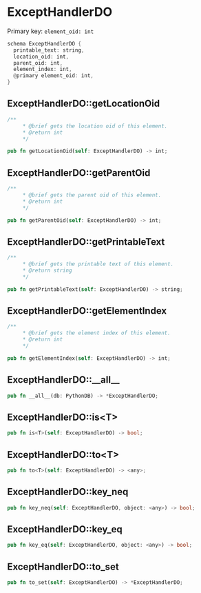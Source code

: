 # ExceptHandlerDO

Primary key: `element_oid: int`

```rust
schema ExceptHandlerDO {
  printable_text: string,
  location_oid: int,
  parent_oid: int,
  element_index: int,
  @primary element_oid: int,
}
```
## ExceptHandlerDO::getLocationOid

```rust
/**
     * @brief gets the location oid of this element.
     * @return int
     */
```
```rust
pub fn getLocationOid(self: ExceptHandlerDO) -> int;
```
## ExceptHandlerDO::getParentOid

```rust
/**
     * @brief gets the parent oid of this element.
     * @return int
     */
```
```rust
pub fn getParentOid(self: ExceptHandlerDO) -> int;
```
## ExceptHandlerDO::getPrintableText

```rust
/**
     * @brief gets the printable text of this element.
     * @return string
     */
```
```rust
pub fn getPrintableText(self: ExceptHandlerDO) -> string;
```
## ExceptHandlerDO::getElementIndex

```rust
/**
     * @brief gets the element index of this element.
     * @return int
     */
```
```rust
pub fn getElementIndex(self: ExceptHandlerDO) -> int;
```
## ExceptHandlerDO::\_\_all\_\_

```rust
pub fn __all__(db: PythonDB) -> *ExceptHandlerDO;
```
## ExceptHandlerDO::is\<T\>

```rust
pub fn is<T>(self: ExceptHandlerDO) -> bool;
```
## ExceptHandlerDO::to\<T\>

```rust
pub fn to<T>(self: ExceptHandlerDO) -> <any>;
```
## ExceptHandlerDO::key\_neq

```rust
pub fn key_neq(self: ExceptHandlerDO, object: <any>) -> bool;
```
## ExceptHandlerDO::key\_eq

```rust
pub fn key_eq(self: ExceptHandlerDO, object: <any>) -> bool;
```
## ExceptHandlerDO::to\_set

```rust
pub fn to_set(self: ExceptHandlerDO) -> *ExceptHandlerDO;
```
